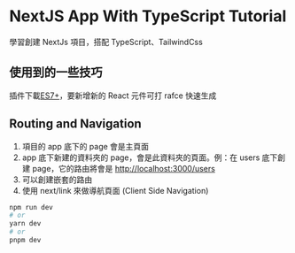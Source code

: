 # NextJS App With TypeScript Tutorial

學習創建 NextJs 項目，搭配 TypeScript、TailwindCss

## 使用到的一些技巧

插件下載[ES7+](https://marketplace.visualstudio.com/items?itemName=dsznajder.es7-react-js-snippets)，要新增新的 React 元件可打 rafce 快速生成

## Routing and Navigation

1. 項目的 app 底下的 page 會是主頁面
2. app 底下新建的資料夾的 page，會是此資料夾的頁面。例：在 users 底下創建 page，它的路由將會是 [http://localhost:3000/users](http://localhost:3000/users)
3. 可以創建嵌套的路由
4. 使用 next/link 來做導航頁面 (Client Side Navigation)

```bash
npm run dev
# or
yarn dev
# or
pnpm dev
```
